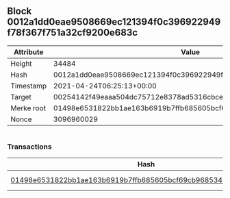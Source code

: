 ## Block 0012a1dd0eae9508669ec121394f0c396922949f78f367f751a32cf9200e683c

Attribute | Value
--- | ---
Height | 34484
Hash | 0012a1dd0eae9508669ec121394f0c396922949f78f367f751a32cf9200e683c
Timestamp | 2021-04-24T06:25:13+00:00
Target | 00254142f49eaaa504dc75712e8378ad5316cbcead634704b3734b6271167cc4
Merke root | 01498e6531822bb1ae163b6919b7ffb685605bcf69cb9685343ea32d571c76ee
Nonce | 3096960029

```

```

### Transactions

Hash | Amount
--- | ---
[01498e6531822bb1ae163b6919b7ffb685605bcf69cb9685343ea32d571c76ee](01498e6531822bb1ae163b6919b7ffb685605bcf69cb9685343ea32d571c76ee.md) | 10.00000000 SKEPTI 
